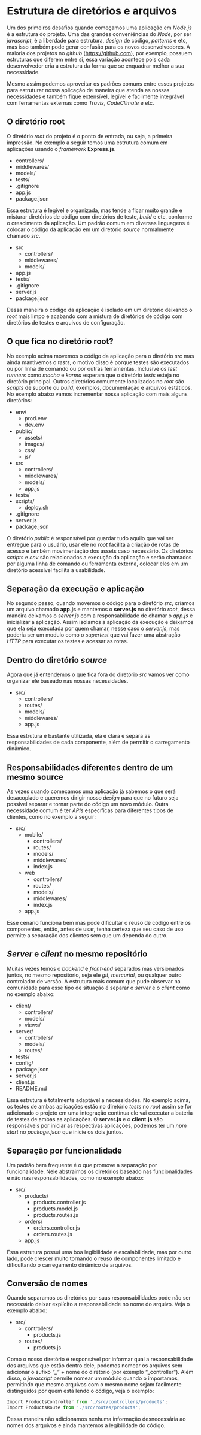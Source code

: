 
# Estrutura de diretórios e arquivos
Um dos primeiros desafios quando começamos uma aplicação em *Node.js* é a estrutura do projeto. Uma das grandes conveniências do *Node*, por ser *javascript*, é a liberdade para estrutura, *design* de código, *patterns* e etc, mas isso também pode gerar confusão para os novos desenvolvedores.
A maioria dos projetos no *github* (https://github.com), por exemplo, possuem estruturas que diferem entre si, essa variação acontece pois cada desenvolvedor cria a estrutura da forma que se enquadrar melhor a sua necessidade.

Mesmo assim podemos aproveitar os padrões comuns entre esses projetos para estruturar nossa aplicação de maneira que atenda as nossas necessidades e também fique extensível, legível e facilmente integrável com ferramentas externas como *Travis*, *CodeClimate* e etc.
## O diretório root
O diretório *root* do projeto é o ponto de entrada, ou seja, a primeira impressão. No exemplo a seguir temos uma estrutura comum em aplicações usando o *framework* **Express.js**.

* controllers/
* middlewares/
* models/
* tests/
* .gitignore
* app.js
* package.json

Essa estrutura é legível e organizada, mas tende a ficar muito grande e misturar diretórios de código com diretórios de teste, *build* e etc, conforme o crescimento da aplicação. Um padrão comum em diversas linguagens é colocar o código da aplicação em um diretório *source* normalmente chamado *src*.

* src
    * controllers/
    * middlewares/
    * models/
* app.js
* tests/
* .gitignore
* server.js
* package.json

Dessa maneira o código da aplicação é isolado em um diretório deixando o *root* mais limpo e acabando com a mistura de diretórios de código com diretórios de testes e arquivos de configuração.

## O que fica no diretório root?
No exemplo acima movemos o código da aplicação para o diretório *src* mas ainda mantivemos o *tests*, o motivo disso é porque testes são executados ou por linha de comando ou por outras ferramentas. Inclusive os *test runners* como *mocha* e *karma* esperam que o diretório *tests* esteja no diretório principal. 
Outros diretórios comumente localizados no *root* são *scripts* de suporte ou *build*, exemplos, documentação e arquivos estáticos. No exemplo abaixo vamos incrementar nossa aplicação com mais alguns diretórios:
* env/
    * prod.env
    * dev.env
* public/
    * assets/
    * images/
    * css/
    * js/
* src
    * controllers/
    * middlewares/
    * models/
    * app.js
* tests/
* scripts/
    * deploy.sh
* .gitignore
* server.js
* package.json

O diretório *public* é responsável por guardar tudo aquilo que vai ser entregue para o usuário, usar ele no *root* facilita a criação de rotas de acesso e também movimentação dos assets caso necessário. Os diretórios *scripts* e *env* são relacionados a execução da aplicação e serão chamados por alguma linha de comando ou ferramenta externa, colocar eles em um diretório acessível facilita a usabilidade.

## Separação da execução e aplicação

No segundo passo, quando movemos o código para o diretório *src*, criamos um arquivo chamado **app.js** e mantemos o **server.js** no diretório *root*, dessa maneira deixamos o *server.js* com a responsabilidade de chamar o *app.js* e inicializar a aplicação. Assim isolamos a aplicação da execução e deixamos que ela seja executada por quem chamar, nesse caso o *server.js*, mas poderia ser um modulo como o *supertest* que vai fazer uma abstração *HTTP* para executar os testes e acessar as rotas.

## Dentro do diretório *source*
Agora que já entendemos o que fica fora do diretório *src* vamos ver como organizar ele baseado nas nossas necessidades.

* src/
    * controllers/
    * routes/
    * models/
    * middlewares/
    * app.js

Essa estrutura é bastante utilizada, ela é clara e separa as responsabilidades de cada componente, além de permitir o carregamento dinâmico.

## Responsabilidades diferentes dentro de um mesmo source 
As vezes quando começamos uma aplicação já sabemos o que será desacoplado e queremos dirigir nosso *design* para que no futuro seja possível separar e tornar parte do código um novo módulo. Outra necessidade comum é ter *APIs* específicas para diferentes tipos de clientes, como no exemplo a seguir:

* src/
    * mobile/
        * controllers/
        * routes/
        * models/
        * middlewares/
        * index.js
    * web
        * controllers/
        * routes/
        * models/
        * middlewares/
        * index.js
    * app.js

Esse cenário funciona bem mas pode dificultar o reuso de código entre os componentes, então, antes de usar, tenha certeza que seu caso de uso permite a separação dos clientes sem que um dependa do outro.

## *Server* e *client* no mesmo repositório
Muitas vezes temos o *backend* e *front-end* separados mas versionados juntos, no mesmo repositório, seja ele *git*, *mercurial*, ou qualquer outro controlador de versão. A estrutura mais comum que pude observar na comunidade para esse tipo de situação é separar o *server* e o *client* como no exemplo abaixo:

* client/
    * controllers/
    * models/
    * views/
* server/
    * controllers/
    * models/
    * routes/
* tests/
* config/
* package.json
* server.js
* client.js
* README.md

Essa estrutura é totalmente adaptável a necessidades. No exemplo acima, os testes de ambas aplicações estão no diretório *tests* no *root* assim se for adicionado o projeto em uma integração contínua ele vai executar a bateria de testes de ambas as aplicações. O **server.js** e o **client.js** são responsáveis por iniciar as respectivas aplicações, podemos ter um *npm start* no *package.json* que inicie os dois juntos.

## Separação por funcionalidade
Um padrão bem frequente é o que promove a separação por funcionalidade. Nele abstraimos os diretórios baseado nas funcionalidades e não nas responsabilidades, como no exemplo abaixo:

* src/
    * products/
        * products.controller.js
        * products.model.js
        * products.routes.js
    * orders/
        * orders.controller.js
        * orders.routes.js
    * app.js

Essa estrutura possui uma boa legibilidade e escalabilidade, mas por outro lado, pode crescer muito tornando o reuso de componentes limitado e dificultando o carregamento dinâmico de arquivos. 

## Conversão de nomes
Quando separamos os diretórios por suas responsabilidades pode não ser necessário deixar explícito a responsabilidade no nome do arquivo. Veja o exemplo abaixo:

* src/
    * controllers/
        * products.js
    * routes/ 
        * products.js


Como o nosso diretório é responsável por informar qual a responsabilidade dos arquivos que estão dentro dele, podemos nomear os arquivos sem adicionar o sufixo *“_”* + nome do diretório (por exemplo “_controller”). Além disso, o *javascript* permite nomear um módulo quando o importamos, permitindo que mesmo arquivos com o mesmo nome sejam facilmente distinguidos por quem está lendo o código, veja o exemplo:

```javascript
Import ProductsController from './src/controllers/products'; 
Import ProductsRoute from './src/routes/products'; 
```

Dessa maneira não adicionamos nenhuma informação desnecessária ao nomes dos arquivos e ainda mantemos a legibilidade do código.